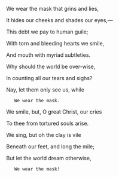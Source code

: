 ---
---


We wear the mask that grins and lies,

It hides our cheeks and shades our eyes,—

This debt we pay to human guile;

With torn and bleeding hearts we smile,

And mouth with myriad subtleties.



Why should the world be over-wise,

In counting all our tears and sighs?

Nay, let them only see us, while

       We wear the mask.



We smile, but, O great Christ, our cries

To thee from tortured souls arise.

We sing, but oh the clay is vile

Beneath our feet, and long the mile;

But let the world dream otherwise,

       We wear the mask!